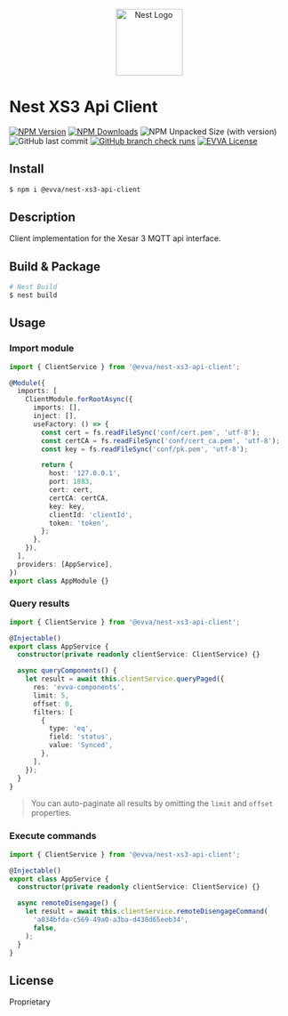 <p align="center">
  <a href="http://nestjs.com/" target="blank"><img src="https://nestjs.com/img/logo-small.svg" width="120" alt="Nest Logo" /></a>
</p>

# Nest XS3 Api Client

[![NPM Version](https://img.shields.io/npm/v/%40evva%2Fnest-xs3-api-client)](https://www.npmjs.com/package/@evva/nest-xs3-api-client)
[![NPM Downloads](https://img.shields.io/npm/dy/%40evva%2Fnest-xs3-api-client)](https://www.npmjs.com/package/@evva/nest-xs3-api-client)
![NPM Unpacked Size (with version)](https://img.shields.io/npm/unpacked-size/%40evva%2Fnest-xs3-api-client/latest)
![GitHub last commit](https://img.shields.io/github/last-commit/evva-sfw/nest-xs3-api-client)
[![GitHub branch check runs](https://img.shields.io/github/check-runs/evva-sfw/nest-xs3-api-client/main)]([URL](https://github.com/evva-sfw/nest-xs3-api-client/actions))
[![EVVA License](https://img.shields.io/badge/license-EVVA_License-yellow.svg?color=fce500&logo=data:image/svg+xml;base64,PCEtLSBHZW5lcmF0ZWQgYnkgSWNvTW9vbi5pbyAtLT4KPHN2ZyB2ZXJzaW9uPSIxLjEiIHhtbG5zPSJodHRwOi8vd3d3LnczLm9yZy8yMDAwL3N2ZyIgd2lkdGg9IjY0MCIgaGVpZ2h0PSIxMDI0IiB2aWV3Qm94PSIwIDAgNjQwIDEwMjQiPgo8ZyBpZD0iaWNvbW9vbi1pZ25vcmUiPgo8L2c+CjxwYXRoIGZpbGw9IiNmY2U1MDAiIGQ9Ik02MjIuNDIzIDUxMS40NDhsLTMzMS43NDYtNDY0LjU1MmgtMjg4LjE1N2wzMjkuODI1IDQ2NC41NTItMzI5LjgyNSA0NjYuNjY0aDI3NS42MTJ6Ij48L3BhdGg+Cjwvc3ZnPgo=)](LICENSE)

## Install

```sh
$ npm i @evva/nest-xs3-api-client
```

## Description

Client implementation for the Xesar 3 MQTT api interface.

## Build & Package
```bash
# Nest Build
$ nest build
```

## Usage

### Import module

```ts
import { ClientService } from '@evva/nest-xs3-api-client';

@Module({
  imports: [
    ClientModule.forRootAsync({
      imports: [],
      inject: [],
      useFactory: () => {
        const cert = fs.readFileSync('conf/cert.pem', 'utf-8');
        const certCA = fs.readFileSync('conf/cert_ca.pem', 'utf-8');
        const key = fs.readFileSync('conf/pk.pem', 'utf-8');

        return {
          host: '127.0.0.1',
          port: 1883,
          cert: cert,
          certCA: certCA,
          key: key,
          clientId: 'clientId',
          token: 'token',
        };
      },
    }),
  ],
  providers: [AppService],
})
export class AppModule {}
```
### Query results

```typescript
import { ClientService } from '@evva/nest-xs3-api-client';

@Injectable()
export class AppService {
  constructor(private readonly clientService: ClientService) {}

  async queryComponents() {
    let result = await this.clientService.queryPaged({
      res: 'evva-components',
      limit: 5,
      offset: 0,
      filters: [
        {
          type: 'eq',
          field: 'status',
          value: 'Synced',
        },
      ],
    });
  }
}
```

> You can auto-paginate all results by omitting the `limit` and `offset` properties.

### Execute commands

```typescript
import { ClientService } from '@evva/nest-xs3-api-client';

@Injectable()
export class AppService {
  constructor(private readonly clientService: ClientService) {}

  async remoteDisengage() {
    let result = await this.clientService.remoteDisengageCommand(
      'a034bfda-c569-49a0-a3ba-d438d65eeb34',
      false,
    );
  }
}
```

## License

Proprietary
